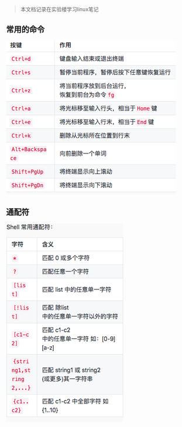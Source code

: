 > 本文档记录在实验楼学习linux笔记

## 常用的命令
![常用命令](/image/command.png)

## 通配符
![shell_command](/image/shell_command.png)
